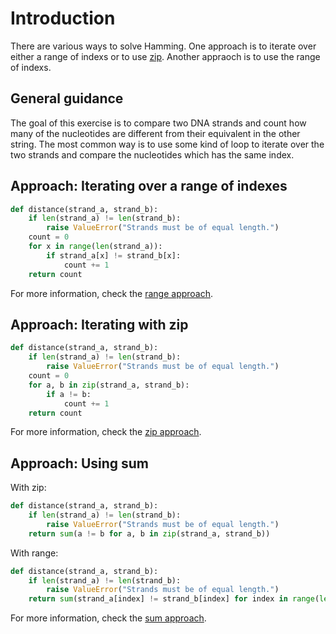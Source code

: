 # Introduction

There are various ways to solve Hamming.
One approach is to iterate over either a range of indexs or to use [zip][zip].
Another appraoch is to use the range of indexs.

## General guidance

The goal of this exercise is to compare two DNA strands and count how many of the nucleotides are different from their equivalent in the other string.
The most common way is to use some kind of loop to iterate over the two strands and compare the nucleotides which has the same index.

## Approach: Iterating over a range of indexes

```python
def distance(strand_a, strand_b):
    if len(strand_a) != len(strand_b):
        raise ValueError("Strands must be of equal length.")
    count = 0
    for x in range(len(strand_a)):
        if strand_a[x] != strand_b[x]:
            count += 1
    return count
```

For more information, check the [range approach][approach-range].

## Approach: Iterating with zip

```python
def distance(strand_a, strand_b):
    if len(strand_a) != len(strand_b):
        raise ValueError("Strands must be of equal length.")
    count = 0
    for a, b in zip(strand_a, strand_b):
        if a != b:
            count += 1
    return count
```

For more information, check the [zip approach][approach-zip].

## Approach: Using sum

With zip:

```python
def distance(strand_a, strand_b):
    if len(strand_a) != len(strand_b):
        raise ValueError("Strands must be of equal length.")
    return sum(a != b for a, b in zip(strand_a, strand_b))
```

With range:

```python
def distance(strand_a, strand_b):
    if len(strand_a) != len(strand_b):
        raise ValueError("Strands must be of equal length.")
    return sum(strand_a[index] != strand_b[index] for index in range(len(strand_a)))
```

For more information, check the [sum approach][approach-sum].

[zip]: https://docs.python.org/3/library/functions.html#zip
[approach-range]: https://exercism.org/tracks/python/exercises/hamming/approaches/range
[approach-sum]: https://exercism.org/tracks/python/exercises/hamming/approaches/sum
[approach-zip]: https://exercism.org/tracks/python/exercises/hamming/approaches/zip
